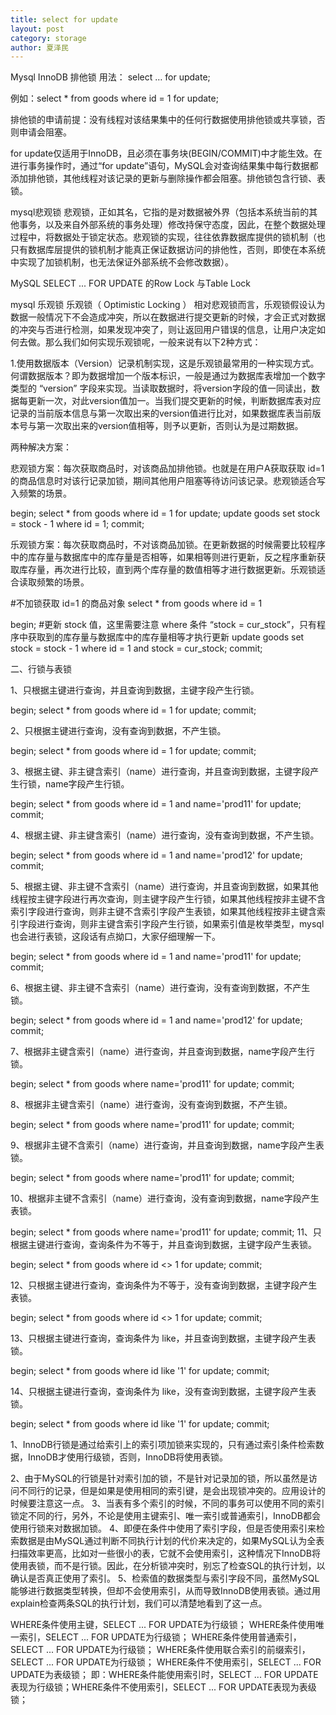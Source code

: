 ```yaml
---
title: select for update
layout: post
category: storage
author: 夏泽民
---
```

Mysql InnoDB 排他锁
用法： select … for update;

例如：select * from goods where id = 1 for update;

排他锁的申请前提：没有线程对该结果集中的任何行数据使用排他锁或共享锁，否则申请会阻塞。

for update仅适用于InnoDB，且必须在事务块(BEGIN/COMMIT)中才能生效。在进行事务操作时，通过“for update”语句，MySQL会对查询结果集中每行数据都添加排他锁，其他线程对该记录的更新与删除操作都会阻塞。排他锁包含行锁、表锁。

mysql悲观锁
悲观锁，正如其名，它指的是对数据被外界（包括本系统当前的其他事务，以及来自外部系统的事务处理）修改持保守态度，因此，在整个数据处理过程中，将数据处于锁定状态。悲观锁的实现，往往依靠数据库提供的锁机制（也只有数据库层提供的锁机制才能真正保证数据访问的排他性，否则，即使在本系统中实现了加锁机制，也无法保证外部系统不会修改数据）。

MySQL SELECT ... FOR UPDATE 的Row Lock 与Table Lock

mysql 乐观锁
乐观锁（ Optimistic Locking ） 相对悲观锁而言，乐观锁假设认为数据一般情况下不会造成冲突，所以在数据进行提交更新的时候，才会正式对数据的冲突与否进行检测，如果发现冲突了，则让返回用户错误的信息，让用户决定如何去做。那么我们如何实现乐观锁呢，一般来说有以下2种方式：

1.使用数据版本（Version）记录机制实现，这是乐观锁最常用的一种实现方式。何谓数据版本？即为数据增加一个版本标识，一般是通过为数据库表增加一个数字类型的 “version” 字段来实现。当读取数据时，将version字段的值一同读出，数据每更新一次，对此version值加一。当我们提交更新的时候，判断数据库表对应记录的当前版本信息与第一次取出来的version值进行比对，如果数据库表当前版本号与第一次取出来的version值相等，则予以更新，否则认为是过期数据。
<!-- more -->
两种解决方案：

悲观锁方案：每次获取商品时，对该商品加排他锁。也就是在用户A获取获取 id=1 的商品信息时对该行记录加锁，期间其他用户阻塞等待访问该记录。悲观锁适合写入频繁的场景。

begin;
select * from goods where id = 1 for update;
update goods set stock = stock - 1 where id = 1;
commit;

乐观锁方案：每次获取商品时，不对该商品加锁。在更新数据的时候需要比较程序中的库存量与数据库中的库存量是否相等，如果相等则进行更新，反之程序重新获取库存量，再次进行比较，直到两个库存量的数值相等才进行数据更新。乐观锁适合读取频繁的场景。

#不加锁获取 id=1 的商品对象
select * from goods where id = 1

begin;
#更新 stock 值，这里需要注意 where 条件 “stock = cur_stock”，只有程序中获取到的库存量与数据库中的库存量相等才执行更新
update goods set stock = stock - 1 where id = 1 and stock = cur_stock;
commit;

二、行锁与表锁

1、只根据主键进行查询，并且查询到数据，主键字段产生行锁。

begin;
select * from goods where id = 1 for update;
commit;

2、只根据主键进行查询，没有查询到数据，不产生锁。

begin;
select * from goods where id = 1 for update;
commit;

3、根据主键、非主键含索引（name）进行查询，并且查询到数据，主键字段产生行锁，name字段产生行锁。

begin;
select * from goods where id = 1 and name='prod11' for update;
commit;

4、根据主键、非主键含索引（name）进行查询，没有查询到数据，不产生锁。

begin;
select * from goods where id = 1 and name='prod12' for update;
commit;

5、根据主键、非主键不含索引（name）进行查询，并且查询到数据，如果其他线程按主键字段进行再次查询，则主键字段产生行锁，如果其他线程按非主键不含索引字段进行查询，则非主键不含索引字段产生表锁，如果其他线程按非主键含索引字段进行查询，则非主键含索引字段产生行锁，如果索引值是枚举类型，mysql也会进行表锁，这段话有点拗口，大家仔细理解一下。

begin;
select * from goods where id = 1 and name='prod11' for update;
commit;

6、根据主键、非主键不含索引（name）进行查询，没有查询到数据，不产生锁。

begin;
select * from goods where id = 1 and name='prod12' for update;
commit;

7、根据非主键含索引（name）进行查询，并且查询到数据，name字段产生行锁。

begin;
select * from goods where name='prod11' for update;
commit;

8、根据非主键含索引（name）进行查询，没有查询到数据，不产生锁。

begin;
select * from goods where name='prod11' for update;
commit;

9、根据非主键不含索引（name）进行查询，并且查询到数据，name字段产生表锁。

begin;
select * from goods where name='prod11' for update;
commit;

10、根据非主键不含索引（name）进行查询，没有查询到数据，name字段产生表锁。

begin;
select * from goods where name='prod11' for update;
commit;
11、只根据主键进行查询，查询条件为不等于，并且查询到数据，主键字段产生表锁。

begin;
select * from goods where id <> 1 for update;
commit;

12、只根据主键进行查询，查询条件为不等于，没有查询到数据，主键字段产生表锁。

begin;
select * from goods where id <> 1 for update;
commit;

13、只根据主键进行查询，查询条件为 like，并且查询到数据，主键字段产生表锁。

begin;
select * from goods where id like '1' for update;
commit;

14、只根据主键进行查询，查询条件为 like，没有查询到数据，主键字段产生表锁。

begin;
select * from goods where id like '1' for update;
commit;

1、InnoDB行锁是通过给索引上的索引项加锁来实现的，只有通过索引条件检索数据，InnoDB才使用行级锁，否则，InnoDB将使用表锁。

2、由于MySQL的行锁是针对索引加的锁，不是针对记录加的锁，所以虽然是访问不同行的记录，但是如果是使用相同的索引键，是会出现锁冲突的。应用设计的时候要注意这一点。
3、当表有多个索引的时候，不同的事务可以使用不同的索引锁定不同的行，另外，不论是使用主键索引、唯一索引或普通索引，InnoDB都会使用行锁来对数据加锁。
4、即便在条件中使用了索引字段，但是否使用索引来检索数据是由MySQL通过判断不同执行计划的代价来决定的，如果MySQL认为全表扫描效率更高，比如对一些很小的表，它就不会使用索引，这种情况下InnoDB将使用表锁，而不是行锁。因此，在分析锁冲突时，别忘了检查SQL的执行计划，以确认是否真正使用了索引。
5、检索值的数据类型与索引字段不同，虽然MySQL能够进行数据类型转换，但却不会使用索引，从而导致InnoDB使用表锁。通过用explain检查两条SQL的执行计划，我们可以清楚地看到了这一点。

WHERE条件使用主键，SELECT ... FOR UPDATE为行级锁；
WHERE条件使用唯一索引，SELECT ... FOR UPDATE为行级锁；
WHERE条件使用普通索引，SELECT ... FOR UPDATE为行级锁；
WHERE条件使用联合索引的前缀索引，SELECT ... FOR UPDATE为行级锁；
WHERE条件不使用索引，SELECT ... FOR UPDATE为表级锁；
即：WHERE条件能使用索引时，SELECT ... FOR UPDATE表现为行级锁；WHERE条件不使用索引，SELECT ... FOR UPDATE表现为表级锁；